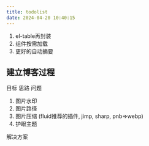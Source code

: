```yaml
---
title: todolist
date: 2024-04-20 10:40:15
---
```



1. el-table再封装
2. 组件按需加载
3. 更好的自动摘要

## 建立博客过程

目标
思路
问题

1. 图片水印
2. 图片路径
3. 图片压缩 (fluid推荐的插件, jimp, sharp, pnb=>webp)
4. 护眼主题

解决方案
